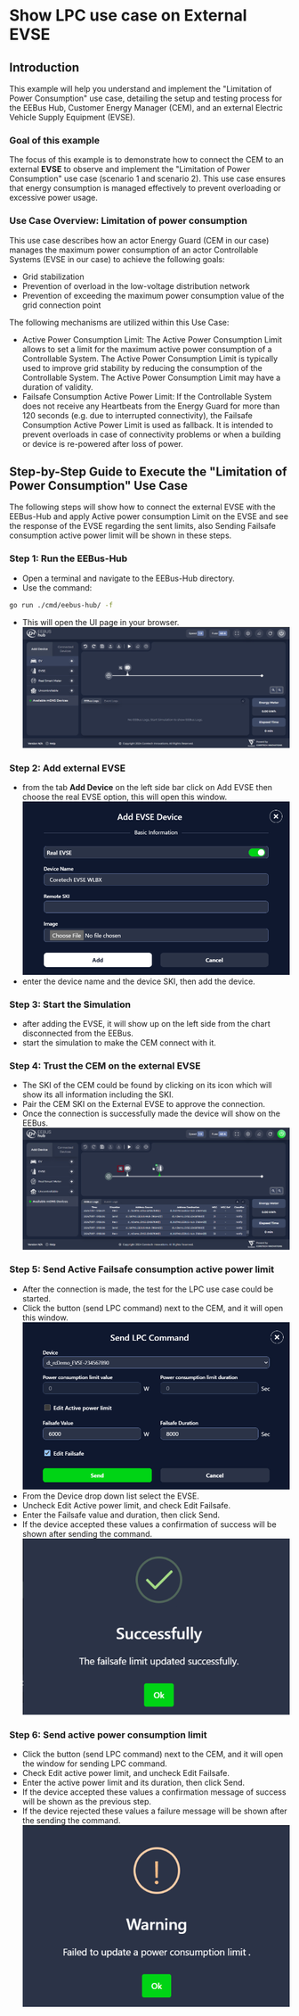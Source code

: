 # Show LPC use case on External EVSE

## Introduction

This example will help you understand and implement the "Limitation of Power Consumption" use case, detailing the setup and testing process for the EEBus Hub, Customer Energy Manager (CEM), and an external Electric Vehicle Supply Equipment (EVSE).

### Goal of this example

The focus of this example is to demonstrate how to connect the CEM to an external **EVSE** to observe and implement the "Limitation of Power Consumption" use case (scenario 1 and scenario 2). This use case ensures that energy consumption is managed effectively to prevent overloading or excessive power usage.

### Use Case Overview: Limitation of power consumption

This use case describes how an actor Energy Guard (CEM in our case) manages the maximum power consumption of an actor Controllable Systems (EVSE in our case) to achieve the following goals:  
- Grid stabilization  
- Prevention of overload in the low-voltage distribution network  
- Prevention of exceeding the maximum power consumption value of the grid connection point  

The following mechanisms are utilized within this Use Case:  
- Active Power Consumption Limit: The Active Power Consumption Limit allows to set a limit for the maximum active power consumption of a Controllable System. The Active Power Consumption Limit is typically used to improve grid stability by reducing the consumption of the Controllable System. The Active Power Consumption Limit may have a duration of validity.  
- Failsafe Consumption Active Power Limit: If the Controllable System does not receive any Heartbeats from the Energy Guard for more than 120 seconds (e.g. due to interrupted connectivity), the Failsafe Consumption Active Power Limit is used as fallback. It is intended to prevent overloads in case of connectivity problems or when a building or device is re-powered after loss of power.  

## Step-by-Step Guide to Execute the "Limitation of Power Consumption" Use Case

The following steps will show how to connect the external EVSE with the EEBus-Hub and apply Active power consumption Limit on the EVSE and see the response of the EVSE regarding the sent limits, also Sending Failsafe consumption active power limit will be shown in these steps.  

### Step 1: Run the EEBus-Hub  
- Open a terminal and navigate to the EEBus-Hub directory.
- Use the command:
```bash
go run ./cmd/eebus-hub/ -f
 ```
- This will open the UI page in your browser.  
![alt text](<Screenshot 2024-11-07 014536.png>)

### Step 2: Add external EVSE
- from the tab **Add Device** on the left side bar click on Add EVSE then choose the real EVSE option, this will open this window.  
![alt text](<Screenshot 2024-11-07 014912.png>)
- enter the device name and the device SKI, then add the device.

### Step 3: Start the Simulation
- after adding the EVSE, it will show up on the left side from the chart disconnected from the EEBus.
- start the simulation to make the CEM connect with it.

### Step 4: Trust the CEM on the external EVSE
- The SKI of the CEM could be found by clicking on its icon which will show its all information including the SKI.
- Pair the CEM SKI on the External EVSE to approve the connection.
- Once the connection is successfully made the device will show on the EEBus.  
![alt text](<Screenshot 2024-11-07 015616.png>)

### Step 5: Send Active Failsafe consumption active power limit
- After the connection is made, the test for the LPC use case could be started.
- Click the button (send LPC command) next to the CEM, and it will open this window.  
![alt text](<Screenshot 2024-11-07 020116.png>)
- From the Device drop down list select the EVSE.
- Uncheck Edit Active power limit, and check Edit Failsafe.
- Enter the Failsafe value and duration, then click Send.
- If the device accepted these values a confirmation of success will be shown after sending the command.  
![alt text](<Screenshot 2024-11-07 020920-1.png>)

### Step 6: Send active power consumption limit
- Click the button (send LPC command) next to the CEM, and it will open the window for sending LPC command.
- Check Edit active power limit, and uncheck Edit Failsafe.
- Enter the active power limit and its duration, then click Send.
- If the device accepted these values a confirmation message of success will be shown as the previous step.
- If the device rejected these values a failure message will be shown after the sending the command.  
![alt text](<Screenshot 2024-11-07 021358.png>)
